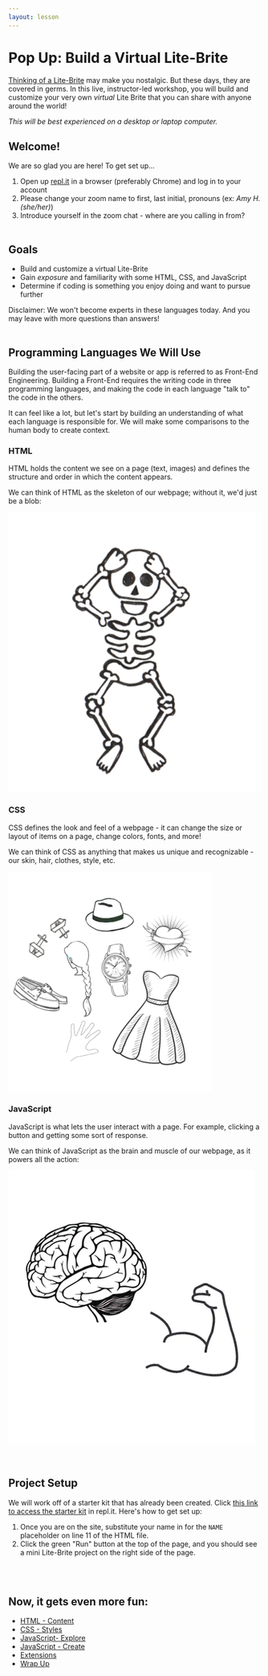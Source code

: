 ```yaml
---
layout: lesson
---
```


# Pop Up: Build a Virtual Lite-Brite

[Thinking of a Lite-Brite](https://en.wikipedia.org/wiki/Lite-Brite) may make you nostalgic. But these days, they are covered in germs. In this live, instructor-led workshop, you will build and customize your very own _virtual_ Lite Brite that you can share with anyone around the world!

_This will be best experienced on a desktop or laptop computer._

## Welcome!

We are so glad you are here! To get set up...
1. Open up <a target="blank" href="http://repl.it/">repl.it</a> in a browser (preferably Chrome) and log in to your account
1. Please change your zoom name to first, last initial, pronouns (ex: _Amy H. (she/her)_)
1. Introduce yourself in the zoom chat - where are you calling in from?
<br><br>

## Goals

- Build and customize a virtual Lite-Brite
- Gain _exposure_ and familiarity with some HTML, CSS, and JavaScript
- Determine if coding is something you enjoy doing and want to pursue further

Disclaimer: We won't become experts in these languages today. And you may leave with more questions than answers!
<br><br>

## Programming Languages We Will Use

Building the user-facing part of a website or app is referred to as Front-End Engineering. Building a Front-End requires the writing code in three programming languages, and making the code in each language "talk to" the code in the others.

It can feel like a lot, but let's start by building an understanding of what each language is responsible for. We will make some comparisons to the human body to create context.

<section class="data-type-cards language-cards">
  <div>
    <h3>HTML</h3>
    <p>HTML holds the content we see on a page (text, images) and defines the structure and order in which the content appears.</p>
    <p>We can think of HTML as the skeleton of our webpage; without it, we'd just be a blob:</p>
    <img src="./assets/html.png" alt="Drawing of human skeleton" />
  </div>

  <div>
    <h3>CSS</h3>
    <p>CSS defines the look and feel of a webpage - it can change the size or layout of items on a page, change colors, fonts, and more!</p>
    <p>We can think of CSS as anything that makes us unique and recognizable - our skin, hair, clothes, style, etc.</p>
    <img src="./assets/css.png" alt="Drawing of human skeleton" />
  </div>

  <div>
    <h3>JavaScript</h3>
    <p>JavaScript is what lets the user interact with a page. For example, clicking a button and getting some sort of response.</p>
    <p>We can think of JavaScript as the brain and muscle of our webpage, as it powers all the action:</p>
    <img src="./assets/js.png" alt="Drawing of human skeleton" />
  </div>
</section>
<br><br>

## Project Setup

We will work off of a starter kit that has already been created. Click [this link to access the starter kit](https://repl.it/@turingschool/LiteBrite1#index.html) in repl.it. Here's how to get set up:
1. Once you are on the site, substitute your name in for the `NAME` placeholder on line 11 of the HTML file.
1. Click the green "Run" button at the top of the page, and you should see a mini Lite-Brite project on the right side of the page.

<br><br>

## Now, it gets even more fun:
- [HTML - Content](./html)
- [CSS - Styles](./css)
- [JavaScript- Explore](./js-1)
- [JavaScript - Create](./js-2)
- [Extensions](./extensions)
- [Wrap Up](./wrap-up)
